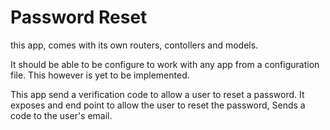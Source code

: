 # Password Reset
this app, comes with  its own routers, contollers and models. 

It should be able to be configure to work with any app from a 
configuration file. This however is yet to be implemented.


This app send a verification code to allow a user to reset a password.
It exposes and end point to allow the user to reset the password, 
Sends a code to the user's email.

